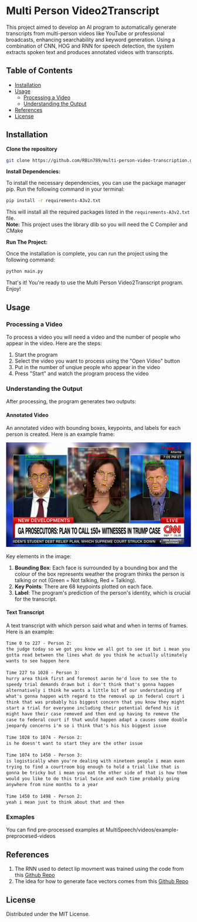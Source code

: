 # Multi Person Video2Transcript

This project aimed to develop an AI program to automatically generate transcripts from multi-person videos like YouTube or professional broadcasts, enhancing searchability and keyword generation. Using a combination of CNN, HOG and RNN for speech detection, the system extracts spoken text and produces annotated videos with transcripts. 

## Table of Contents

- [Installation](#installation)
- [Usage](#usage)
  - [Processing a Video](#processing-a-video)
  - [Understanding the Output](#understanding-the-output)
- [References](#references)
- [License](#license)
## Installation

**Clone the repository**

```bash
git clone https://github.com/RBin789/multi-person-video-transcription.git
```

**Install Dependencies:**

To install the necessary dependencies, you can use the package manager pip. Run the following command in your terminal:

```bash
pip install -r requirements-A3v2.txt
```

This will install all the required packages listed in the `requirements-A3v2.txt` file.  
**Note:** This project uses the library dlib so you will need the C Compiler and CMake  

**Run The Project:**

Once the installation is complete, you can run the project using the following command:

```bash
python main.py
```

That's it! You're ready to use the Multi Person Video2Transcript program. Enjoy!

## Usage

### Processing a Video

To process a video you will need a video and the number of people who appear in the video.  Here are the steps:

1. Start the program
2. Select the video you want to process using the "Open Video" button
3. Put in the number of unqiue people who appear in the video
4. Press "Start" and watch the program process the video

### Understanding the Output

After processing, the program generates two outputs:

#### Annotated Video

An annotated video with bounding boxes, keypoints, and labels for each person is created. Here is an example frame:

![Annotated video frame example](./images/multi-person-video-annotated.png)
   
Key elements in the image:

1. **Bounding Box**: Each face is surrounded by a bounding box and the colour of the box represents weather the program thinks the person is talking or not (Green = Not talking, Red = Talking).
2. **Key Points**: There are 68 keypoints plotted on each face.
3. **Label**: The program's prediction of the person's identity, which is crucial for the transcript.

#### Text Transcript

A text transcript with which person said what and when in terms of frames.  Here is an example:

```
Time 0 to 227 - Person 2:
the judge today so we got you know we all got to see it but i mean you gotta read between the lines what do you think he actually ultimately wants to see happen here

Time 227 to 1028 - Person 3:
hurry area think first and foremost aaron he'd love to see the to speedy trial demands drawn but i don't think that's gonna happen alternatively i think he wants a little bit of our understanding of what's gonna happen with regard to the removal up in federal court i think that was probably his biggest concern that you know they might start a trial for everyone including their potential defend his it might have their case removed and then end up having to remove the case to federal court if that would happen adapt a causes some double jeopardy concerns i'm so i think that's his his biggest issue

Time 1028 to 1074 - Person 2:
is he doesn't want to start they are the other issue

Time 1074 to 1450 - Person 3:
is logistically when you're dealing with nineteen people i mean even trying to find a courtroom big enough to hold a trial like that is gonna be tricky but i mean you eat the other side of that is how them would you like to do this trial twice and each time probably going anywhere from nine months to a year

Time 1450 to 1498 - Person 2:
yeah i mean just to think about that and then
```

### Exmaples

You can find pre-processed examples at MultiSpeech/videos/example-preprocesed-videos

## References

1. The RNN used to detect lip movment was trained using the code from this [Github Repo](https://github.com/sachinsdate/lip-movement-net "Lip Movement Net")
2. The idea for how to generate face vectors comes from this [Github Repo](https://github.com/N2ITN/Face2Vec "Face2Vec")

## License

Distributed under the MIT License.
